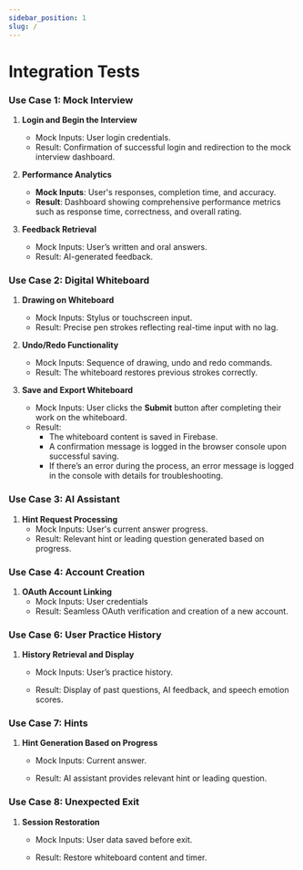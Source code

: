 ```yaml
---
sidebar_position: 1
slug: /
---
```


# Integration Tests

### Use Case 1: Mock Interview

1. **Login and Begin the Interview**
   - Mock Inputs: User login credentials.
   - Result: Confirmation of successful login and redirection to the mock interview dashboard.

2. **Performance Analytics**
   - **Mock Inputs**: User's responses, completion time, and accuracy.
   - **Result**: Dashboard showing comprehensive performance metrics such as response time, correctness, and overall rating.

3. **Feedback Retrieval**
   - Mock Inputs: User’s written and oral answers.
   - Result: AI-generated feedback.

### **Use Case 2: Digital Whiteboard**

1. **Drawing on Whiteboard**
   - Mock Inputs: Stylus or touchscreen input.
   - Result: Precise pen strokes reflecting real-time input with no lag.

2. **Undo/Redo Functionality**
   - Mock Inputs: Sequence of drawing, undo and redo commands.
   - Result: The whiteboard restores previous strokes correctly.

3. **Save and Export Whiteboard**
   - Mock Inputs: User clicks the **Submit** button after completing their work on the whiteboard.
   - Result:
     - The whiteboard content is saved in Firebase.
     - A confirmation message is logged in the browser console upon successful saving.
     - If there’s an error during the process, an error message is logged in the console with details for troubleshooting.


### **Use Case 3: AI Assistant**

1. **Hint Request Processing**
   - Mock Inputs: User's current answer progress.
   - Result: Relevant hint or leading question generated based on progress.


### **Use Case 4: Account Creation**

1. **OAuth Account Linking**
   - Mock Inputs: User credentials 
   - Result: Seamless OAuth verification and creation of a new account.





### **Use Case 6: User Practice History**

1. **History Retrieval and Display**

   - Mock Inputs: User’s practice history.

   - Result: Display of past questions, AI feedback, and speech emotion scores.


### **Use Case 7: Hints**

1. **Hint Generation Based on Progress**

   - Mock Inputs: Current answer.

   - Result: AI assistant provides relevant hint or leading question.


### **Use Case 8: Unexpected Exit**

1. **Session Restoration**

   - Mock Inputs: User data saved before exit.

   - Result: Restore whiteboard content and timer.
